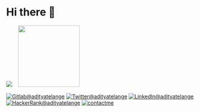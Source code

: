 <h1>Hi there 👋</h1>
<p>
  <img src="https://github-readme-stats.vercel.app/api?username=adityatelange&show_icons=true&hide_title=true&bg_color=00000000&text_color=58a6ff">&nbsp;&nbsp;&nbsp;&nbsp;<img height="165"  src="https://github-readme-stats.vercel.app/api/top-langs/?username=adityatelange&layout=compact&langs_count=10&bg_color=00000000&text_color=58a6ff" />
    
  <a href="https://gitlab.com/adityatelange"><img src="https://img.shields.io/badge/Gitlab--_.svg?style=social&logo=gitlab" alt="Gitlab@adityatelange"></a>
  <a href="https://twitter.com/adityatelange"><img src="https://img.shields.io/badge/Twitter--_.svg?style=social&logo=twitter" alt="Twitter@adityatelange"></a>
  <a href="https://www.linkedin.com/in/adityatelange"><img src="https://img.shields.io/badge/LinkedIn--_.svg?style=social&logo=linkedin" alt="LinkedIn@adityatelange"></a>
  <a href="https://www.hackerrank.com/adityatelange"><img src="https://img.shields.io/badge/HackerRank--_.svg?style=social&logo=hackerrank" alt="HackerRank@adityatelange"></a>
  <a href="https://adityatelange.me/contactme/"><img src="https://img.shields.io/badge/Contact%20Me--_.svg?style=social" alt="contactme"></a>
</p>

